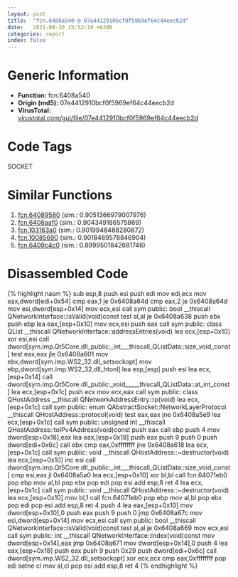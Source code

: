 ```yaml
---
layout: post
title:  "fcn.6408a540 @ 07e4412910bcf0f5969ef64c44eecb2d"
date:   2021-08-30 15:52:19 +0300
categories: report
index: false
---
```


# Generic Information
- **Function:** fcn.6408a540
- **Origin (md5):** 07e4412910bcf0f5969ef64c44eecb2d
- **VirusTotal:** [virustotal.com/gui/file/07e4412910bcf0f5969ef64c44eecb2d][virustotal_ref]

# Code Tags
<span class="tag" id="SOCKET">SOCKET</span>


# Similar Functions

1. [fcn.64089580][similar_1_ref] (sim.: 0.9051366979007976)
2. [fcn.6408aaf0][similar_2_ref] (sim.: 0.904349186575869)
3. [fcn.103163a0][similar_3_ref] (sim.: 0.9019948488280872)
4. [fcn.10085690][similar_4_ref] (sim.: 0.9018489578846904)
5. [fcn.6409c4c0][similar_5_ref] (sim.: 0.8999501842681746)


# Disassembled Code

{% highlight nasm %}
sub esp,8
push esi
push edi
mov edi,ecx
mov eax,dword[edi+0x54]
cmp eax,1
je 0x6408a64d
cmp eax,2
je 0x6408a64d
mov esi,dword[esp+0x14]
mov ecx,esi
call sym public: bool __thiscall QNetworkInterface::isValid(void)const
test al,al
je 0x6408a638
push ebx
push ebp
lea eax,[esp+0x10]
mov ecx,esi
push eax
call sym public: class QList<class QNetworkAddressEntry> __thiscall QNetworkInterface::addressEntries(void)
lea ecx,[esp+0x10]
xor esi,esi
call dword[sym.imp.Qt5Core.dll_public:_int___thiscall_QListData::size_void_const]
test eax,eax
jle 0x6408a601
mov ebx,dword[sym.imp.WS2_32.dll_setsockopt]
mov ebp,dword[sym.imp.WS2_32.dll_htonl]
lea esp,[esp]
push esi
lea ecx,[esp+0x14]
call dword[sym.imp.Qt5Core.dll_public:_void_____thiscall_QListData::at_int_const]
lea ecx,[esp+0x1c]
push ecx
mov ecx,eax
call sym public: class QHostAddress __thiscall QNetworkAddressEntry::ip(void)
lea ecx,[esp+0x1c]
call sym public: enum QAbstractSocket::NetworkLayerProtocol __thiscall QHostAddress::protocol(void)
test eax,eax
jne 0x6408a5e9
lea ecx,[esp+0x1c]
call sym public: unsigned int __thiscall QHostAddress::toIPv4Address(void)const
push eax
call ebp
push 4
mov dword[esp+0x18],eax
lea eax,[esp+0x18]
push eax
push 9
push 0
push dword[edi+0x6c]
call ebx
cmp eax,0xffffffff
jne 0x6408a618
lea ecx,[esp+0x1c]
call sym public: void __thiscall QHostAddress::~destructor(void)
lea ecx,[esp+0x10]
inc esi
call dword[sym.imp.Qt5Core.dll_public:_int___thiscall_QListData::size_void_const]
cmp esi,eax
jl 0x6408a5a0
lea ecx,[esp+0x10]
xor bl,bl
call fcn.64071eb0
pop ebp
mov al,bl
pop ebx
pop edi
pop esi
add esp,8
ret 4
lea ecx,[esp+0x1c]
call sym public: void __thiscall QHostAddress::~destructor(void)
lea ecx,[esp+0x10]
mov bl,1
call fcn.64071eb0
pop ebp
mov al,bl
pop ebx
pop edi
pop esi
add esp,8
ret 4
push 4
lea eax,[esp+0x10]
mov dword[esp+0x10],0
push eax
push 9
push 0
jmp 0x6408a67c
mov esi,dword[esp+0x14]
mov ecx,esi
call sym public: bool __thiscall QNetworkInterface::isValid(void)const
test al,al
je 0x6408a669
mov ecx,esi
call sym public: int __thiscall QNetworkInterface::index(void)const
mov dword[esp+0x14],eax
jmp 0x6408a671
mov dword[esp+0x14],0
push 4
lea eax,[esp+0x18]
push eax
push 9
push 0x29
push dword[edi+0x6c]
call dword[sym.imp.WS2_32.dll_setsockopt]
xor ecx,ecx
cmp eax,0xffffffff
pop edi
setne cl
mov al,cl
pop esi
add esp,8
ret 4
{% endhighlight %}


[similar_1_ref]: /report/fcn.64089580@07e4412910bcf0f5969ef64c44eecb2d
[similar_2_ref]: /report/fcn.6408aaf0@07e4412910bcf0f5969ef64c44eecb2d
[similar_3_ref]: /report/fcn.103163a0@2585b133c2e70968905cce13b1fc2654
[similar_4_ref]: /report/fcn.10085690@8761fe5e7bef67f1579f600248f8f0cc
[similar_5_ref]: /report/fcn.6409c4c0@07e4412910bcf0f5969ef64c44eecb2d
[virustotal_ref]: https://www.virustotal.com/gui/file/07e4412910bcf0f5969ef64c44eecb2d